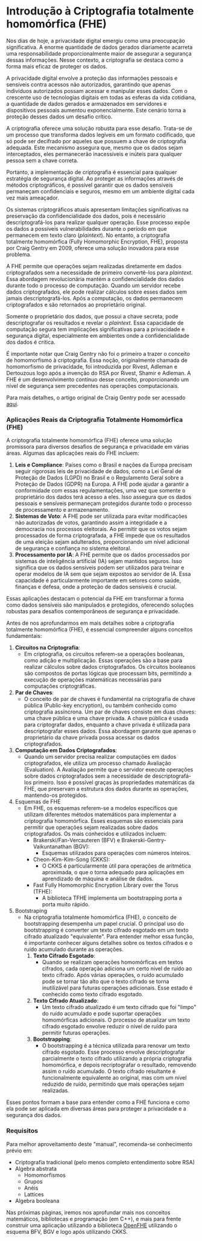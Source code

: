 # Introdução à Criptografia totalmente homomórfica (FHE)

Nos dias de hoje, a privacidade digital emergiu como uma preocupação significativa. A enorme quantidade de dados gerados diariamente acarreta uma responsabilidade proporcionalmente maior de assegurar a segurança dessas informações. Nesse contexto, a criptografia se destaca como a forma mais eficaz de proteger os dados.

A privacidade digital envolve a proteção das informações pessoais e sensíveis contra acessos não autorizados, garantindo que apenas indivíduos autorizados possam acessar e manipular esses dados. Com o crescente uso de tecnologias digitais em todas as esferas da vida cotidiana, a quantidade de dados gerados e armazenados em servidores e dispositivos pessoais aumentou exponencialmente. Este cenário torna a proteção desses dados um desafio crítico.

A criptografia oferece uma solução robusta para esse desafio. Trata-se de um processo que transforma dados legíveis em um formato codificado, que só pode ser decifrado por aqueles que possuem a chave de criptografia adequada. Este mecanismo assegura que, mesmo que os dados sejam interceptados, eles permanecerão inacessíveis e inúteis para qualquer pessoa sem a chave correta.

Portanto, a implementação de criptografia é essencial para qualquer estratégia de segurança digital. Ao proteger as informações através de métodos criptográficos, é possível garantir que os dados sensíveis permaneçam confidenciais e seguros, mesmo em um ambiente digital cada vez mais ameaçador.

Os sistemas criptográficos atuais apresentam limitações significativas na preservação da confidencialidade dos dados, pois é necessário descriptografá-los para realizar qualquer operação. Esse processo expõe os dados a possíveis vulnerabilidades durante o período em que permanecem em texto claro (_plaintext_). No entanto, a criptografia totalmente homomórfica (Fully Homomorphic Encryption, FHE), proposta por Craig Gentry em 2009, oferece uma solução inovadora para esse problema.

A FHE permite que operações sejam realizadas diretamente em dados criptografados sem a necessidade de primeiro convertê-los para _plaintext_. Essa abordagem revolucionária mantém a confidencialidade dos dados durante todo o processo de computação. Quando um servidor recebe dados criptografados, ele pode realizar cálculos sobre esses dados sem jamais descriptografá-los. Após a computação, os dados permanecem criptografados e são retornados ao proprietário original.

Somente o proprietário dos dados, que possui a chave secreta, pode descriptografar os resultados e revelar o _plaintext_. Essa capacidade de computação segura tem implicações significativas para a privacidade e segurança digital, especialmente em ambientes onde a confidencialidade dos dados é crítica.

É importante notar que Craig Gentry não foi o primeiro a trazer o conceito de homomorfismo à criptografia. Essa noção, originalmente chamada de homomorfismo de privacidade, foi introduzida por Rivest, Adleman e Dertouzous logo após a invenção do RSA por Rivest, Shamir e Adleman. A FHE é um desenvolvimento contínuo desse conceito, proporcionando um nível de segurança sem precedentes nas operações computacionais.

Para mais detalhes, o artigo original de Craig Gentry pode ser acessado [aqui](https://crypto.stanford.edu/craig/craig-thesis.pdf).

### **Aplicações Reais da Criptografia Totalmente Homomórfica (FHE)**

A criptografia totalmente homomórfica (FHE) oferece uma solução promissora para diversos desafios de segurança e privacidade em várias áreas. Algumas das aplicações reais do FHE incluem:

1. **Leis e Compliance**: Países como o Brasil e nações da Europa precisam seguir rigorosas leis de privacidade de dados, como a Lei Geral de Proteção de Dados (LGPD) no Brasil e o Regulamento Geral sobre a Proteção de Dados (GDPR) na Europa. A FHE pode ajudar a garantir a conformidade com essas regulamentações, uma vez que somente o proprietário dos dados terá acesso a eles. Isso assegura que os dados pessoais e sensíveis permaneçam protegidos durante todo o processo de processamento e armazenamento.
2. **Sistemas de Voto**: A FHE pode ser utilizada para evitar modificações não autorizadas de votos, garantindo assim a integridade e a democracia nos processos eleitorais. Ao permitir que os votos sejam processados de forma criptografada, a FHE impede que os resultados de uma eleição sejam adulterados, proporcionando um nível adicional de segurança e confiança no sistema eleitoral.
3. **Processamento por IA**: A FHE permite que os dados processados por sistemas de inteligência artificial (IA) sejam mantidos seguros. Isso significa que os dados sensíveis podem ser utilizados para treinar e operar modelos de IA sem que sejam expostos ao servidor de IA. Essa capacidade é particularmente importante em setores como saúde, finanças e defesa, onde a proteção de dados sensíveis é crucial.

Essas aplicações destacam o potencial da FHE em transformar a forma como dados sensíveis são manipulados e protegidos, oferecendo soluções robustas para desafios contemporâneos de segurança e privacidade.

Antes de nos aprofundarmos em mais detalhes sobre a criptografia totalmente homomórfica (FHE), é essencial compreender alguns conceitos fundamentais:

1. **Circuitos na Criptografia**:
   * Em criptografia, os circuitos referem-se a operações booleanas, como adição e multiplicação. Essas operações são a base para realizar cálculos sobre dados criptografados. Os circuitos booleanos são compostos de portas lógicas que processam bits, permitindo a execução de operações matemáticas necessárias para computações criptográficas.
2. **Par de Chaves**:
   * O conceito de par de chaves é fundamental na criptografia de chave pública (Public-key encryption), ou também conhecido como criptografia assíncrona. Um par de chaves consiste em duas chaves: uma chave pública e uma chave privada. A chave pública é usada para criptografar dados, enquanto a chave privada é utilizada para descriptografar esses dados. Essa abordagem garante que apenas o proprietário da chave privada possa acessar os dados criptografados.
3. **Computação em Dados Criptografados**:
   * Quando um servidor precisa realizar computações em dados criptografados, ele utiliza um processo chamado Avaliação (Evaluation). A Avaliação permite que o servidor execute operações sobre dados criptografados sem a necessidade de descriptografá-los primeiro. Isso é possível graças às propriedades matemáticas da FHE, que preservam a estrutura dos dados durante as operações, mantendo-os protegidos.
4. Esquemas de FHE
   * Em FHE, os esquemas referem-se a modelos específicos que utilizam diferentes métodos matemáticos para implementar a criptografia homomórfica. Esses esquemas são essenciais para permitir que operações sejam realizadas sobre dados criptografados. Os mais conhecidos e utilizados incluem:
     * Brakerski/Fan-Vercauteren (BFV) e Brakerski-Gentry-Vaikuntanathan (BGV):
       * Esquemas utilizados para operações com números inteiros.
     * Cheon-Kim-Kim-Song (CKKS):
       * O CKKS é particularmente útil para operações de aritmética aproximada, o que o torna adequado para aplicações em aprendizado de máquina e análise de dados.
     * Fast Fully Homomorphic Encryption Library over the Torus (TFHE):
       * A biblioteca TFHE implementa um bootstrapping porta a porta muito rápido.
5. Bootstraping
   * Na criptografia totalmente homomórfica (FHE), o conceito de bootstrapping desempenha um papel crucial. O principal uso do bootstrapping é converter um texto cifrado esgotado em um texto cifrado atualizado "equivalente". Para entender melhor essa função, é importante conhecer alguns detalhes sobre os textos cifrados e o ruído acumulado durante as operações.
     1. **Texto Cifrado Esgotado**:
        * Quando se realizam operações homomórficas em textos cifrados, cada operação adiciona um certo nível de ruído ao texto cifrado. Após várias operações, o ruído acumulado pode se tornar tão alto que o texto cifrado se torna inutilizável para futuras operações adicionais. Esse estado é conhecido como texto cifrado esgotado.
     2. **Texto Cifrado Atualizado**:
        * Um texto cifrado atualizado é um texto cifrado que foi "limpo" do ruído acumulado e pode suportar operações homomórficas adicionais. O processo de atualizar um texto cifrado esgotado envolve reduzir o nível de ruído para permitir futuras operações.
     3. **Bootstrapping**:
        * O bootstrapping é a técnica utilizada para renovar um texto cifrado esgotado. Esse processo envolve descriptografar parcialmente o texto cifrado utilizando a própria criptografia homomórfica, e depois recriptografar o resultado, removendo assim o ruído acumulado. O texto cifrado resultante é funcionalmente equivalente ao original, mas com um nível reduzido de ruído, permitindo que mais operações sejam realizadas.

Esses pontos formam a base para entender como a FHE funciona e como ela pode ser aplicada em diversas áreas para proteger a privacidade e a segurança dos dados.

### Requisitos

Para melhor aproveitamento deste "manual", recomenda-se conhecimento prévio em:

* Criptografia tradicional (pelo menos completo entendimento sobre RSA)
* Algebra abstrata
  * Homomorfismos
  * Grupos
  * Anéis
  * Lattices
* Algebra booleana

Nas próximas páginas, iremos nos aprofundar mais nos conceitos matemáticos, bibliotecas e programação (em C++), e mais para frente construir uma aplicação utilizando a biblioteca [OpenFHE](https://github.com/openfheorg/openfhe-development) utilizando o esquema BFV, BGV e logo após utilizando CKKS.
